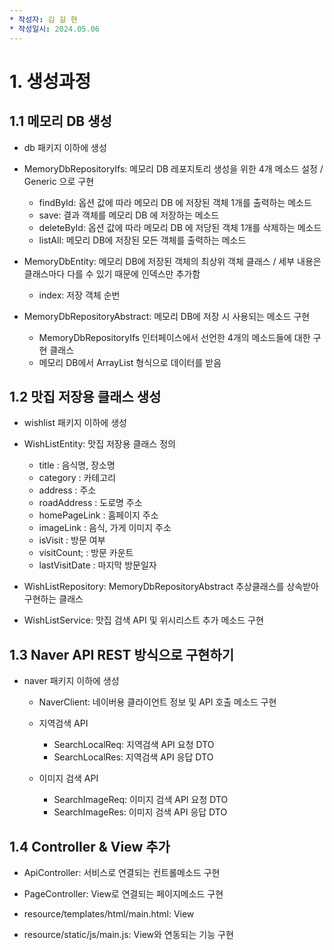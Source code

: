 ```yaml
---
* 작성자: 김 길 현
* 작성일시: 2024.05.06
---
```


# 1. 생성과정

## 1.1 메모리 DB 생성

* db 패키지 이하에 생성

* MemoryDbRepositoryIfs: 메모리 DB 레포지토리 생성을 위한 4개 메소드 설정 / Generic 으로 구현
    * findById: 옵션 값에 따라 메모리 DB 에 저장된 객체 1개를 출력하는 메소드
    * save: 결과 객체를 메모리 DB 에 저장하는 메소드
    * deleteById: 옵션 값에 따라 메모리 DB 에 저당된 객체 1개를 삭제하는 메소드
    * listAll: 메모리 DB에 저장된 모든 객체를 출력하는 메소드

* MemoryDbEntity: 메모리 DB에 저장된 객체의 최상위 객체 클래스 / 세부 내용은 클래스마다 다를 수 있기 때문에 인덱스만 추가함
    * index: 저장 객체 순번

* MemoryDbRepositoryAbstract: 메모리 DB에 저장 시 사용되는 메소드 구현
    * MemoryDbRepositoryIfs 인터페이스에서 선언한 4개의 메소드들에 대한 구현 클래스
    * 메모리 DB에서 ArrayList 형식으로 데이터를 받음

## 1.2 맛집 저장용 클래스 생성

* wishlist 패키지 이하에 생성

* WishListEntity: 맛집 저장용 클래스 정의
    * title         : 음식명, 장소명
    * category      : 카테고리
    * address       : 주소
    * roadAddress   : 도로명 주소
    * homePageLink  : 홈페이지 주소
    * imageLink     : 음식, 가게 이미지 주소
    * isVisit       : 방문 여부
    * visitCount;   : 방문 카운트
    * lastVisitDate : 마지막 방문일자

* WishListRepository: MemoryDbRepositoryAbstract 추상클래스를 상속받아 구현하는 클래스

* WishListService: 맛집 검색 API 및 위시리스트 추가 메소드 구현

## 1.3 Naver API REST 방식으로 구현하기

* naver 패키지 이하에 생성
  * NaverClient: 네이버용 클라이언트 정보 및 API 호출 메소드 구현

  * 지역검색 API
    * SearchLocalReq: 지역검색 API 요청 DTO
    * SearchLocalRes: 지역검색 API 응답 DTO

  * 이미지 검색 API
    * SearchImageReq: 이미지 검색 API 요청 DTO
    * SearchImageRes: 이미지 검색 API 응답 DTO

## 1.4 Controller & View 추가

* ApiController: 서비스로 연결되는 컨트롤메소드 구현
* PageController: View로 연결되는 페이지메소드 구현

* resource/templates/html/main.html: View
* resource/static/js/main.js: View와 연동되는 기능 구현